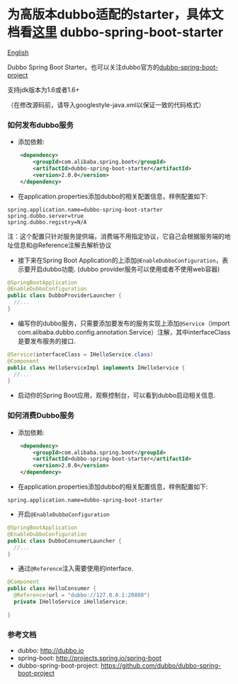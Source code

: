 为高版本dubbo适配的starter，具体文档看[这里](https://zhuanlan.zhihu.com/p/95589381)
dubbo-spring-boot-starter
===================================

[English](https://github.com/alibaba/dubbo-spring-boot-starter/blob/master/README.md)

Dubbo Spring Boot Starter。也可以关注dubbo官方的[dubbo-spring-boot-project](https://github.com/dubbo/dubbo-spring-boot-project)

支持jdk版本为1.6或者1.6+

（在修改源码前，请导入googlestyle-java.xml以保证一致的代码格式）

### 如何发布dubbo服务

* 添加依赖:

```xml
    <dependency>
        <groupId>com.alibaba.spring.boot</groupId>
        <artifactId>dubbo-spring-boot-starter</artifactId>
        <version>2.0.0</version>
    </dependency>
```

* 在application.properties添加dubbo的相关配置信息，样例配置如下:

```properties
spring.application.name=dubbo-spring-boot-starter
spring.dubbo.server=true
spring.dubbo.registry=N/A
```

注：这个配置只针对服务提供端，消费端不用指定协议，它自己会根据服务端的地址信息和@Reference注解去解析协议

* 接下来在Spring Boot Application的上添加`@EnableDubboConfiguration`，表示要开启dubbo功能. (dubbo provider服务可以使用或者不使用web容器)

```java
@SpringBootApplication
@EnableDubboConfiguration
public class DubboProviderLauncher {
  //...
}
```

* 编写你的dubbo服务，只需要添加要发布的服务实现上添加`@Service`（import com.alibaba.dubbo.config.annotation.Service）注解，其中interfaceClass是要发布服务的接口.

```java
@Service(interfaceClass = IHelloService.class)
@Component
public class HelloServiceImpl implements IHelloService {
  //...
}
```

* 启动你的Spring Boot应用，观察控制台，可以看到dubbo启动相关信息.


### 如何消费Dubbo服务

* 添加依赖:

```xml
    <dependency>
        <groupId>com.alibaba.spring.boot</groupId>
        <artifactId>dubbo-spring-boot-starter</artifactId>
        <version>2.0.0</version>
    </dependency>
```

* 在application.properties添加dubbo的相关配置信息，样例配置如下:

```properties
spring.application.name=dubbo-spring-boot-starter
```

* 开启`@EnableDubboConfiguration`

```java
@SpringBootApplication
@EnableDubboConfiguration
public class DubboConsumerLauncher {
  //...
}
```

* 通过`@Reference`注入需要使用的interface.

```java
@Component
public class HelloConsumer {
  @Reference(url = "dubbo://127.0.0.1:20880")
  private IHelloService iHelloService;
  
}
```

### 参考文档

* dubbo: http://dubbo.io
* spring-boot: http://projects.spring.io/spring-boot
* dubbo-spring-boot-project: https://github.com/dubbo/dubbo-spring-boot-project
